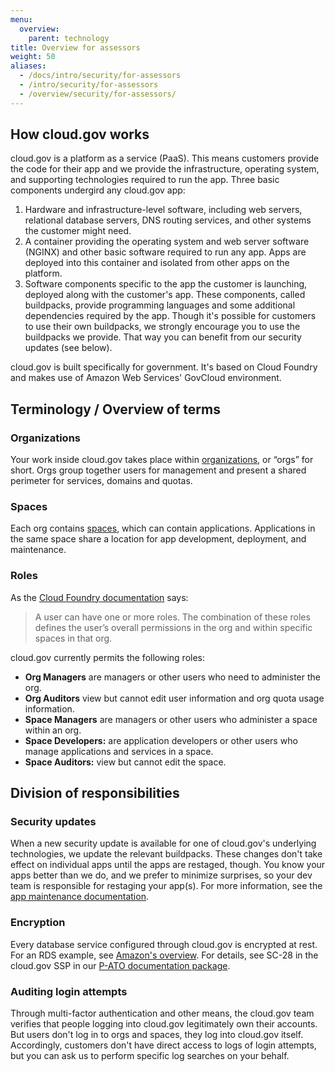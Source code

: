 ```yaml
---
menu:
  overview:
    parent: technology
title: Overview for assessors
weight: 50
aliases:
  - /docs/intro/security/for-assessors
  - /intro/security/for-assessors
  - /overview/security/for-assessors/
---
```


## How cloud.gov works

cloud.gov is a platform as a service (PaaS). This means customers provide the code for their app and we provide the infrastructure, operating system, and supporting technologies required to run the app. Three basic components undergird any cloud.gov app:

1. Hardware and infrastructure-level software, including web servers, relational database servers, DNS routing services, and other systems the customer might need.
1. A container providing the operating system and web server software (NGINX) and other basic software required to run any app. Apps are deployed into this container and isolated from other apps on the platform.
1. Software components specific to the app the customer is launching, deployed along with the customer's app. These components, called buildpacks, provide programming languages and some additional dependencies required by the app. Though it's possible for customers to use their own buildpacks, we strongly encourage you to use the buildpacks we provide. That way you can benefit from our security updates (see below).

cloud.gov is built specifically for government. It's based on Cloud Foundry and makes use of Amazon Web Services' GovCloud environment.


## Terminology / Overview of terms

### Organizations

Your work inside cloud.gov takes place within [organizations](http://docs.cloudfoundry.org/concepts/roles.html#orgs), or “orgs” for short. Orgs group together users for management and present a shared perimeter for services, domains and quotas.

### Spaces

Each org contains [spaces](http://docs.cloudfoundry.org/concepts/roles.html#spaces), which can contain applications. Applications in the same space share a location for app development, deployment, and maintenance.

### Roles

As the [Cloud Foundry documentation](http://docs.cloudfoundry.org/concepts/roles.html#roles) says:

> A user can have one or more roles. The combination of these roles defines the user’s overall permissions in the org and within specific spaces in that org.

cloud.gov currently permits the following roles:

 * **Org Managers** are managers or other users who need to administer the org.
 * **Org Auditors** view but cannot edit user information and org quota usage information.
 * **Space Managers** are managers or other users who administer a space within an org.
 * **Space Developers:** are application developers or other users who manage applications and services in a space.
 * **Space Auditors:** view but cannot edit the space.


## Division of responsibilities

### Security updates

When a new security update is available for one of cloud.gov's underlying technologies, we update the relevant buildpacks. These changes don't take effect on individual apps until the apps are restaged, though. You know your apps better than we do, and we prefer to minimize surprises, so your dev team is responsible for restaging your app(s). For more information, see the [app maintenance documentation](https://cloud.gov/docs/getting-started/app-maintenance/).

### Encryption

Every database service configured through cloud.gov is encrypted at rest. For an RDS example, see [Amazon's overview](http://docs.aws.amazon.com/AmazonRDS/latest/UserGuide/Overview.Encryption.html). For details, see SC-28 in the cloud.gov SSP in our [P-ATO documentation package](https://cloud.gov/overview/security/fedramp-tracker/#how-you-can-use-this-p-ato).

### Auditing login attempts

Through multi-factor authentication and other means, the cloud.gov team verifies that people logging into cloud.gov legitimately own their accounts. But users don't log in to orgs and spaces, they log into cloud.gov itself. Accordingly, customers don't have direct access to logs of login attempts, but you can ask us to perform specific log searches on your behalf.
